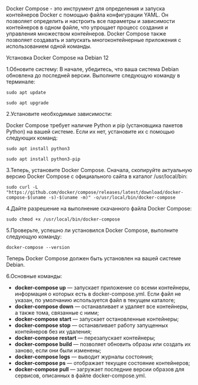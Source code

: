 Docker Compose -  это инструмент для определения и запуска контейнеров Docker с помощью файла конфигурации YAML. Он позволяет определить и настроить все параметры и зависимости контейнеров в одном файле, что упрощает процесс создания и управления множеством контейнеров. Docker Compose также позволяет создавать и запускать многоконтейнерные приложения с использованием одной команды.

Установка Docker Compose на Debian 12

1.Обновите систему:
В начале, убедитесь, что ваша система Debian обновлена до последней версии. Выполните следующую команду в терминале:
```
sudo apt update
```
```
sudo apt upgrade
```
2.Установите необходимые зависимости:

Docker Compose требует наличие Python и pip (установщика пакетов Python) на вашей системе. Если их нет, установите их с помощью следующих команд:
```
sudo apt install python3
```
```
sudo apt install python3-pip
```
3.Теперь, установите Docker Compose. Сначала, скопируйте актуальную версию Docker Compose с официального сайта в каталог /usr/local/bin:
```
sudo curl -L "https://github.com/docker/compose/releases/latest/download/docker-compose-$(uname -s)-$(uname -m)" -o/usr/local/bin/docker-compose
```

4.Дайте разрешение на выполнение скачанного файла Docker Compose:
```
sudo chmod +x /usr/local/bin/docker-compose
```
5.Проверьте, успешно ли установился Docker Compose, выполните следующую команду:
```
docker-compose --version
```
Теперь Docker Compose должен быть установлен на вашей системе Debian.

6.Основные команды:

- **docker-compose up** — запускает приложение со всеми контейнеры, информация о которых есть в docker-compose.yml. Если файл не указан, по умолчанию используется файл в текущем каталоге;
- **docker-compose down** — останавливает и удаляет все контейнеры, а также тома, связанные с ними;
- **docker-compose start** — запускает остановленные контейнеры;
- **docker-compose stop** — останавливает работу запущенных контейнеров без их удаления;
- **docker-compose restart** — перезапускает контейнеры;
- **docker-compose build** — позволяет обновить образы или создать их заново, если они были изменены;
- **docker-compose logs** — выводит журналы состояния;
- **docker-compose ps** — отображает текущее состояние контейнеров;
- **docker-compose pull** — загружает последние версии образов для сервисов, описанных в файле docker-compose.yml.


